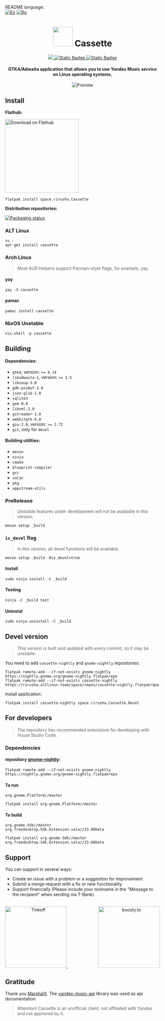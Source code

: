 README language: \
[![En](https://img.shields.io/badge/en-green)](README.md)
[![Ru](https://img.shields.io/badge/ru-gray)](docs/README-ru.md)

<div align="center">
  <h1>
    <img
      src="data/icons/hicolor/scalable/apps/space.rirusha.Cassette.svg"
      height="64"
    />
    Cassette
  </h1>

  <a href="https://stopthemingmy.app">
    <img src="https://stopthemingmy.app/badge.svg"/>
  </a>

  <a href="https://t.me/CassetteGNOME_Devlog">
    <img alt="Static Badge" src="https://img.shields.io/badge/Channel-blue?style=flat&logo=telegram">
  </a>

  <a href="https://t.me/CassetteGNOME_Devlog">
    <img alt="Static Badge" src="https://img.shields.io/badge/Chat-blue?style=flat&logo=telegram">
  </a>
</div>

<div align="center"><h4>GTK4/Adwaita application that allows you to use Yandex Music service on Linux operating systems.</h4></div>

<div align="center">
  <img src="data/images/1-liked-view.png" alt="Preview"/>
</div>

## Install

**Flathub:**

<a href="https://flathub.org/apps/details/space.rirusha.Cassette">
  <img width='240' alt='Download on Flathub' src='https://flathub.org/assets/badges/flathub-badge-en.svg'/>
</a>

```shell
flatpak install space.rirusha.Cassette
```

**Distribution repositories:**

[![Packaging status](https://repology.org/badge/vertical-allrepos/cassette.svg)](https://repology.org/project/cassette/versions)

### ALT Linux
```shell
su -
apt-get install cassette
```

### Arch Linux

> Most AUR Helpers support Pacman-style flags, for example, yay.

#### yay
```shell
yay -S cassette
```

#### pamac
```shell
pamac install cassette
```

### NixOS Unstable	
```shell
nix-shell -p cassette
```

## Building

#### Dependencies:

* `gtk4`, version: `>= 4.14`
* `libadwaita-1`, version: `>= 1.5`
* `libsoup-3.0`
* `gdk-pixbuf-2.0`
* `json-glib-1.0`
* `sqlite3`
* `gee-0.8`
* `libxml-2.0`
* `gstreamer-1.0`
* `webkitgtk-6.0`
* `gio-2.0`, version: `>= 2.72`
* `git`, only for `devel`

#### Building utilities:

* `meson`
* `ninja`
* `cmake`
* `blueprint-compiler`
* `gcc`
* `valac`
* `pkg`
* `appstream-utils`

### PreRelease

> Unstable features under development will not be available in this version.
```shell
meson setup _build
```

### `is_devel` flag

> In this version, all devel functions will be available.
```shell
meson setup _build -Dis_devel=true
```

#### Install
```shell
sudo ninja install -C _build
```

#### Testing
```shell
ninja -C _build test
```

#### Uninstal
```shell
sudo ninja uninstall -C _build
```

## Devel version

> This version is built and updated with every commit, so it may be unstable.

You need to add `cassette-nightly` and `gnome-nightly` repositories:

```shell
flatpak remote-add --if-not-exists gnome-nightly https://nightly.gnome.org/gnome-nightly.flatpakrepo
flatpak remote-add --if-not-exists cassette-nightly https://rirusha.altlinux.team/space/repos/cassette-nightly.flatpakrepo
```

Install application:

```shell
flatpak install cassette-nightly space.rirusha.Cassette.Devel
```

## For developers

> The repository has recommended extensions for developing with Visual Studio Code.

### Dependencies

#### repository [gnome-nightly](https://wiki.gnome.org/Apps/Nightly):
```shell
flatpak remote-add --if-not-exists gnome-nightly https://nightly.gnome.org/gnome-nightly.flatpakrepo
```

#### To run
`org.gnome.Platform//master`
```shell
flatpak install org.gnome.Platform//master
```

#### To build
`org.gnome.Sdk//master` \
`org.freedesktop.Sdk.Extension.vala//23.08beta`
```shell
flatpak install org.gnome.Sdk//master org.freedesktop.Sdk.Extension.vala//23.08beta
```

## Support

You can support in several ways:
- Create an issue with a problem or a suggestion for improvement
- Submit a merge request with a fix or new functionality
- Support financially (Please include your nickname in the "Message to the recipient" when sending via T-Bank)

<br>

<div align="center">
  <a href="https://www.tbank.ru/cf/21GCxLuFuE9" style="margin-right: 100px;">
    <img height="200" src="assets/tbank.png" alt="Tinkoff">
  </a>
  <a href="https://boosty.to/rirusha/donate">
    <img height="200" src="assets/boosty.png" alt="boosty.to">
  </a>
</div>

## Gratitude
Thank you [MarshalX](https://github.com/MarshalX ). The [yandex-music-api](https://github.com/MarshalX/yandex-music-api) library was used as api documentation.

> Attention!
> Cassette is an unofficial client, not affiliated with Yandex and not approved by it.

